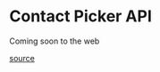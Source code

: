# Contact Picker API

Coming soon to the web

[source](https://bitsofco.de/chrome-dev-summit-2019/)
